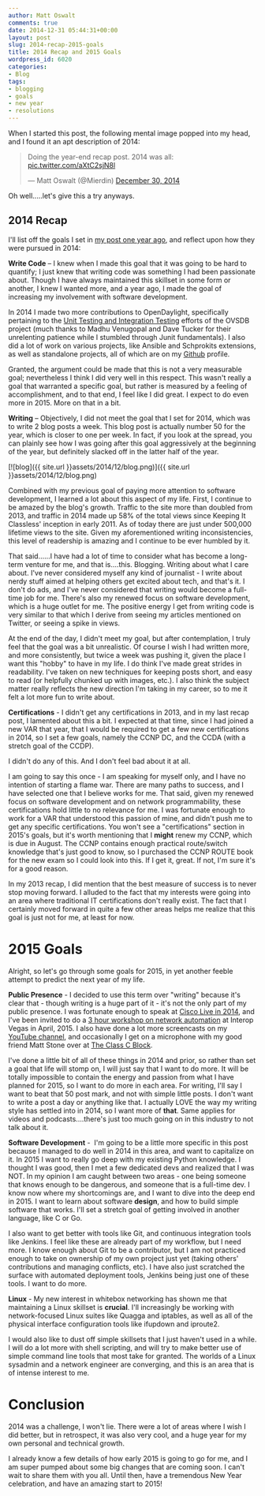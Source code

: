 ```yaml
---
author: Matt Oswalt
comments: true
date: 2014-12-31 05:44:31+00:00
layout: post
slug: 2014-recap-2015-goals
title: 2014 Recap and 2015 Goals
wordpress_id: 6020
categories:
- Blog
tags:
- blogging
- goals
- new year
- resolutions
---
```


When I started this post, the following mental image popped into my head, and I found it an apt description of 2014:

<blockquote class="twitter-tweet" lang="en"><p lang="en" dir="ltr">Doing the year-end recap post. 2014 was all: <a href="http://t.co/aXtC2sjN8l">pic.twitter.com/aXtC2sjN8l</a></p>&mdash; Matt Oswalt (@Mierdin) <a href="https://twitter.com/Mierdin/status/550031799095934977">December 30, 2014</a></blockquote>
<script async src="//platform.twitter.com/widgets.js" charset="utf-8"></script>

Oh well.....let's give this a try anyways.

## 2014 Recap

I'll list off the goals I set in [my post one year ago](https://keepingitclassless.net/2013/12/2013-recap-and-2014-goals/), and reflect upon how they were pursued in 2014:

**Write Code** – I knew when I made this goal that it was going to be hard to quantify; I just knew that writing code was something I had been passionate about. Though I have always maintained this skillset in some form or another, I knew I wanted more, and a year ago, I made the goal of increasing my involvement with software development.

In 2014 I made two more contributions to OpenDaylight, specifically pertaining to the [Unit Testing and Integration Testing](https://github.com/opendaylight/ovsdb/commit/880cca63d777b58fc6292217d8696e047f5fb830) efforts of the OVSDB project (much thanks to Madhu Venugopal and Dave Tucker for their unrelenting patience while I stumbled through Junit fundamentals). I also did a lot of work on various projects, like Ansible and Schprokits extensions, as well as standalone projects, all of which are on my [Github](https://github.com/Mierdin) profile.

Granted, the argument could be made that this is not a very measurable goal; nevertheless I think I did very well in this respect. This wasn't really a goal that warranted a specific goal, but rather is measured by a feeling of accomplishment, and to that end, I feel like I did great. I expect to do even more in 2015. More on that in a bit.

**Writing** – Objectively, I did not meet the goal that I set for 2014, which was to write 2 blog posts a week. This blog post is actually number 50 for the year, which is closer to one per week. In fact, if you look at the spread, you can plainly see how I was going after this goal aggressively at the beginning of the year, but definitely slacked off in the latter half of the year.

[![blog]({{ site.url }}assets/2014/12/blog.png)]({{ site.url }}assets/2014/12/blog.png)

Combined with my previous goal of paying more attention to software development, I learned a lot about this aspect of my life. First, I continue to be amazed by the blog's growth. Traffic to the site more than doubled from 2013, and traffic in 2014 made up 58% of the total views since Keeping It Classless' inception in early 2011. As of today there are just under 500,000 lifetime views to the site. Given my aforementioned writing inconsistencies, this level of readership is amazing and I continue to be ever humbled by it.

That said......I have had a lot of time to consider what has become a long-term venture for me, and that is....this. Blogging. Writing about what I care about. I've never considered myself any kind of journalist - I write about nerdy stuff aimed at helping others get excited about tech, and that's it. I don't do ads, and I've never considered that writing would become a full-time job for me. There's also my renewed focus on software development, which is a huge outlet for me. The positive energy I get from writing code is very similar to that which I derive from seeing my articles mentioned on Twitter, or seeing a spike in views.

At the end of the day, I didn't meet my goal, but after contemplation, I truly feel that the goal was a bit unrealistic. Of course I wish I had written more, and more consistently, but twice a week was pushing it, given the place I want this "hobby" to have in my life. I do think I've made great strides in readability. I've taken on new techniques for keeping posts short, and easy to read (or helpfully chunked up with images, etc.). I also think the subject matter really reflects the new direction I'm taking in my career, so to me it felt a lot more fun to write about.

**Certifications** - I didn't get any certifications in 2013, and in my last recap post, I lamented about this a bit. I expected at that time, since I had joined a new VAR that year, that I would be required to get a few new certifications in 2014, so I set a few goals, namely the CCNP DC, and the CCDA (with a stretch goal of the CCDP).

I didn't do any of this. And I don't feel bad about it at all.

I am going to say this once - I am speaking for myself only, and I have no intention of starting a flame war. There are many paths to success, and I have selected one that I believe works for me. That said, given my renewed focus on software development and on network programmability, these certifications hold little to no relevance for me. I was fortunate enough to work for a VAR that understood this passion of mine, and didn't push me to get any specific certifications. You won't see a "certifications" section in 2015's goals, but it's worth mentioning that I **might** renew my CCNP, which is due in August. The CCNP contains enough practical route/switch knowledge that's just good to know, so I purchased the CCNP ROUTE book for the new exam so I could look into this. If I get it, great. If not, I'm sure it's for a good reason.

In my 2013 recap, I did mention that the best measure of success is to never stop moving forward. I alluded to the fact that my interests were going into an area where traditional IT certifications don't really exist. The fact that I certainly moved forward in quite a few other areas helps me realize that this goal is just not for me, at least for now.

# 2015 Goals

Alright, so let's go through some goals for 2015, in yet another feeble attempt to predict the next year of my life.

**Public Presence** - I decided to use this term over "writing" because it's clear that - though writing is a huge part of it - it's not the only part of my public presence. I was fortunate enough to speak at [Cisco Live in 2014](https://www.ciscolive.com/online/connect/sessionDetail.ww?SESSION_ID=78638&tclass=popup), and I've been invited to do a [3 hour workshop on network automation](http://www.interop.com/lasvegas/scheduler/session/practical-network-automation-with-ansible-and-schprokits) at Interop Vegas in April, 2015. I also have done a lot more screencasts on my [YouTube channel](https://www.youtube.com/user/keepingitclassless), and occasionally I get on a microphone with my good friend Matt Stone over at [The Class C Block](http://classcblock.com/blog/).

I've done a little bit of all of these things in 2014 and prior, so rather than set a goal that life will stomp on, I will just say that I want to do more. It will be totally impossible to contain the energy and passion from what I have planned for 2015, so I want to do more in each area. For writing, I'll say I want to beat that 50 post mark, and not with simple little posts. I don't want to write a post a day or anything like that. I actually LOVE the way my writing style has settled into in 2014, so I want more of **that**. Same applies for videos and podcasts....there's just too much going on in this industry to not talk about it.

**Software Development** -  I'm going to be a little more specific in this post because I managed to do well in 2014 in this area, and want to capitalize on it. In 2015 I want to really go deep with my existing Python knowledge. I thought I was good, then I met a few dedicated devs and realized that I was NOT. In my opinion I am caught between two areas - one being someone that knows enough to be dangerous, and someone that is a full-time dev. I know now where my shortcomings are, and I want to dive into the deep end in 2015. I want to learn about software **design**, and how to build simple software that works. I'll set a stretch goal of getting involved in another language, like C or Go.

I also want to get better with tools like Git, and continuous integration tools like Jenkins. I feel like these are already part of my workflow, but I need more. I know enough about Git to be a contributor, but I am not practiced enough to take on ownership of my own project just yet (taking others' contributions and managing conflicts, etc). I have also just scratched the surface with automated deployment tools, Jenkins being just one of these tools. I want to do more.

**Linux** - My new interest in whitebox networking has shown me that maintaining a Linux skillset is **crucial**. I'll increasingly be working with network-focused Linux suites like Quagga and iptables, as well as all of the physical interface configuration tools like ifupdown and iproute2.

I would also like to dust off simple skillsets that I just haven't used in a while. I will do a lot more with shell scripting, and will try to make better use of simple command line tools that most take for granted. The worlds of a Linux sysadmin and a network engineer are converging, and this is an area that is of intense interest to me.

# Conclusion

2014 was a challenge, I won't lie. There were a lot of areas where I wish I did better, but in retrospect, it was also very cool, and a huge year for my own personal and technical growth.

I already know a few details of how early 2015 is going to go for me, and I am super pumped about some big changes that are coming soon. I can't wait to share them with you all. Until then, have a tremendous New Year celebration, and have an amazing start to 2015!
